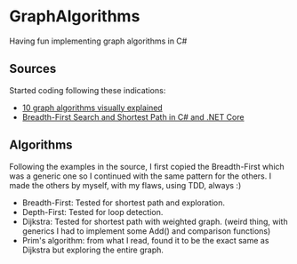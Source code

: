 # GraphAlgorithms
Having fun implementing graph algorithms in C#

## Sources
Started coding following these indications: 
- [10 graph algorithms visually explained](https://towardsdatascience.com/10-graph-algorithms-visually-explained-e57faa1336f3)
- [Breadth-First Search and Shortest Path in C# and .NET Core](https://www.koderdojo.com/blog/breadth-first-search-and-shortest-path-in-csharp-and-net-core)

## Algorithms
Following the examples in the source, I first copied the Breadth-First which was a generic one so I continued with the same pattern for the others. I made the others by myself, with my flaws, using TDD, always :)
- Breadth-First: Tested for shortest path and exploration.
- Depth-First: Tested for loop detection.
- Dijkstra: Tested for shortest path with weighted graph. (weird thing, with generics I had to implement some Add() and comparison functions)
- Prim's algorithm: from what I read, found it to be the exact same as Dijkstra but exploring the entire graph.